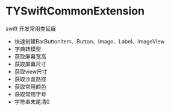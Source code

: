# TYSwiftCommonExtension
swift 开发常用类延展

* 快速创建BarButtonItem、Button、Image、Label、ImageView
* 字典转模型
* 获取屏幕宽高
* 获取屏幕尺寸
* 获取view尺寸
* 获取沙盒路径
* 获取常用颜色
* 获取常用字号
* 字符串末尾清0

